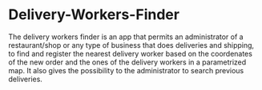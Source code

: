 # Delivery-Workers-Finder
The delivery workers finder is an app that permits an administrator of a restaurant/shop or any type of business that does deliveries and shipping, to find and register the nearest delivery worker based on the coordenates of the new order and the ones of the delivery workers in a parametrized map. It also gives the possibility to the administrator to search  previous deliveries.
